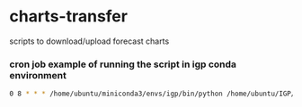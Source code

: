 # charts-transfer
scripts to download/upload forecast charts

### cron job example of running the script in igp conda environment
```bash
0 8 * * * /home/ubuntu/miniconda3/envs/igp/bin/python /home/ubuntu/IGP/code/charts-transfer/ftp-copier.py > /home/ubuntu/IGP/code/charts-transfer/error.log 2>&1
```
